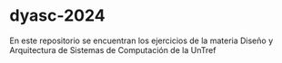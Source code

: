# dyasc-2024
En este repositorio se encuentran los ejercicios de la materia Diseño y Arquitectura de Sistemas de Computación de la UnTref

